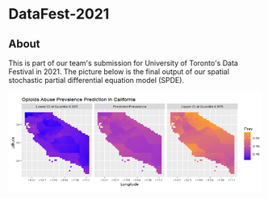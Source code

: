 # DataFest-2021

## About

This is part of our team's submission for University of Toronto's Data Festival in 2021. The picture below is the final output of our 
spatial stochastic partial differential equation model (SPDE). 

<img src="https://github.com/alexshumteru/DataFest-2021/blob/main/Cali_prev_plot.png" width="500" height="200">
